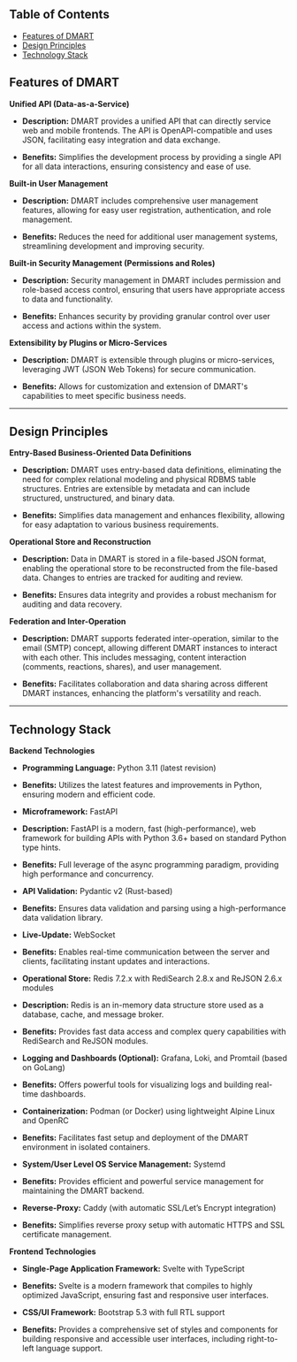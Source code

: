 ## Table of Contents

- [Features of DMART](#features-of-dmart)
- [Design Principles](#design-principles)
- [Technology Stack](#technology-stack)

## Features of DMART

**Unified API (Data-as-a-Service)**

- **Description:** DMART provides a unified API that can directly service web and mobile frontends. The API is OpenAPI-compatible and uses JSON, facilitating easy integration and data exchange.

- **Benefits:** Simplifies the development process by providing a single API for all data interactions, ensuring consistency and ease of use.

**Built-in User Management**

- **Description:** DMART includes comprehensive user management features, allowing for easy user registration, authentication, and role management.

- **Benefits:** Reduces the need for additional user management systems, streamlining development and improving security.

**Built-in Security Management (Permissions and Roles)**

- **Description:** Security management in DMART includes permission and role-based access control, ensuring that users have appropriate access to data and functionality.

- **Benefits:** Enhances security by providing granular control over user access and actions within the system.

**Extensibility by Plugins or Micro-Services**

- **Description:** DMART is extensible through plugins or micro-services, leveraging JWT (JSON Web Tokens) for secure communication.

- **Benefits:** Allows for customization and extension of DMART's capabilities to meet specific business needs.

---

## Design Principles

**Entry-Based Business-Oriented Data Definitions**

- **Description:** DMART uses entry-based data definitions, eliminating the need for complex relational modeling and physical RDBMS table structures. Entries are extensible by metadata and can include structured, unstructured, and binary data.

- **Benefits:** Simplifies data management and enhances flexibility, allowing for easy adaptation to various business requirements.

**Operational Store and Reconstruction**

- **Description:** Data in DMART is stored in a file-based JSON format, enabling the operational store to be reconstructed from the file-based data. Changes to entries are tracked for auditing and review.

- **Benefits:** Ensures data integrity and provides a robust mechanism for auditing and data recovery.

**Federation and Inter-Operation**

- **Description:** DMART supports federated inter-operation, similar to the email (SMTP) concept, allowing different DMART instances to interact with each other. This includes messaging, content interaction (comments, reactions, shares), and user management.

- **Benefits:** Facilitates collaboration and data sharing across different DMART instances, enhancing the platform's versatility and reach.

---

## Technology Stack

**Backend Technologies**

- **Programming Language:** Python 3.11 (latest revision)

- **Benefits:** Utilizes the latest features and improvements in Python, ensuring modern and efficient code.

- **Microframework:** FastAPI

- **Description:** FastAPI is a modern, fast (high-performance), web framework for building APIs with Python 3.6+ based on standard Python type hints.

- **Benefits:** Full leverage of the async programming paradigm, providing high performance and concurrency.

- **API Validation:** Pydantic v2 (Rust-based)

- **Benefits:** Ensures data validation and parsing using a high-performance data validation library.

- **Live-Update:** WebSocket

- **Benefits:** Enables real-time communication between the server and clients, facilitating instant updates and interactions.

- **Operational Store:** Redis 7.2.x with RediSearch 2.8.x and ReJSON 2.6.x modules

- **Description:** Redis is an in-memory data structure store used as a database, cache, and message broker.

- **Benefits:** Provides fast data access and complex query capabilities with RediSearch and ReJSON modules.

- **Logging and Dashboards (Optional):** Grafana, Loki, and Promtail (based on GoLang)

- **Benefits:** Offers powerful tools for visualizing logs and building real-time dashboards.

- **Containerization:** Podman (or Docker) using lightweight Alpine Linux and OpenRC

- **Benefits:** Facilitates fast setup and deployment of the DMART environment in isolated containers.

- **System/User Level OS Service Management:** Systemd

- **Benefits:** Provides efficient and powerful service management for maintaining the DMART backend.

- **Reverse-Proxy:** Caddy (with automatic SSL/Let’s Encrypt integration)

- **Benefits:** Simplifies reverse proxy setup with automatic HTTPS and SSL certificate management.

**Frontend Technologies**

- **Single-Page Application Framework:** Svelte with TypeScript

- **Benefits:** Svelte is a modern framework that compiles to highly optimized JavaScript, ensuring fast and responsive user interfaces.

- **CSS/UI Framework:** Bootstrap 5.3 with full RTL support

- **Benefits:** Provides a comprehensive set of styles and components for building responsive and accessible user interfaces, including right-to-left language support.
